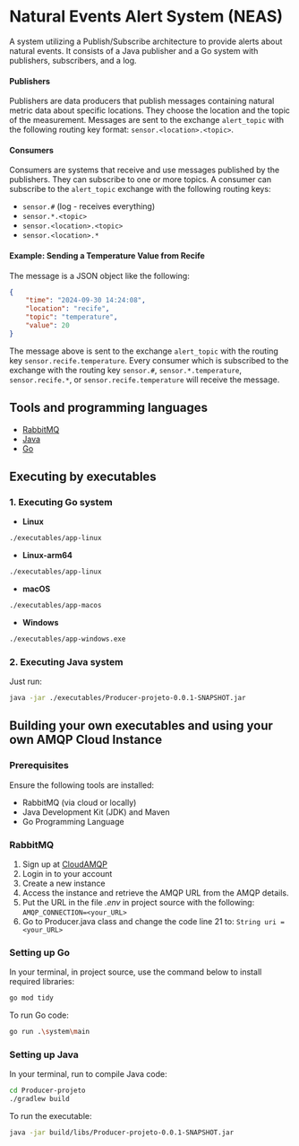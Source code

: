 # Natural Events Alert System (NEAS)

A system utilizing a Publish/Subscribe architecture to provide alerts about natural events. It consists of a Java publisher and a Go system with publishers, subscribers, and a log.

#### Publishers
Publishers are data producers that publish messages containing natural metric data about specific locations. They choose the location and the topic of the measurement. Messages are sent to the exchange `alert_topic` with the following routing key format: `sensor.<location>.<topic>`.  

#### Consumers
Consumers are systems that receive and use messages published by the publishers. They can subscribe to one or more topics. A consumer can subscribe to the `alert_topic` exchange with the following routing keys:

- `sensor.#` (log - receives everything)
- `sensor.*.<topic>`
- `sensor.<location>.<topic>`
- `sensor.<location>.*`

#### Example: Sending a Temperature Value from Recife

The message is a JSON object like the following:

```json
{
    "time": "2024-09-30 14:24:08",
    "location": "recife",
    "topic": "temperature",
    "value": 20
}
``` 

The message above is sent to the exchange `alert_topic` with the routing key `sensor.recife.temperature`. Every consumer which is subscribed to the exchange with the routing key `sensor.#`, `sensor.*.temperature`, `sensor.recife.*`, or `sensor.recife.temperature` will receive the message.


## Tools and programming languages
- [RabbitMQ](https://www.rabbitmq.com/)
- [Java](https://www.java.com/)
- [Go](https://go.dev/)

## Executing by executables

###  1. Executing Go system
- **Linux**
```bash
./executables/app-linux
``` 
- **Linux-arm64**
```bash
./executables/app-linux
``` 

- **macOS**
```bash
./executables/app-macos
``` 

- **Windows**
```bash
./executables/app-windows.exe
``` 

### 2. Executing Java system
Just run:

```bash
java -jar ./executables/Producer-projeto-0.0.1-SNAPSHOT.jar
``` 

## Building your own executables and using your own AMQP Cloud Instance

### Prerequisites
Ensure the following tools are installed:
- RabbitMQ (via cloud or locally)    
- Java Development Kit (JDK) and Maven  
- Go Programming Language

### RabbitMQ
1. Sign up at [CloudAMQP](https://www.cloudamqp.com/) 
2. Login in to your account
3. Create a new instance
4. Access the instance and retrieve the AMQP URL from the AMQP details.
5. Put the URL in the file *.env* in project source with the following: `AMQP_CONNECTION=<your_URL>`
6. Go to Producer.java class and change the code line 21 to: `String uri = <your_URL>`

### Setting up Go
In your terminal, in project source, use the command below to install required libraries: 
```bash
go mod tidy
``` 

To run Go code:

```bash
go run .\system\main
``` 

### Setting up Java
In your terminal, run to compile Java code:
```bash
cd Producer-projeto
./gradlew build
``` 

To run the executable:
```bash
java -jar build/libs/Producer-projeto-0.0.1-SNAPSHOT.jar
```
